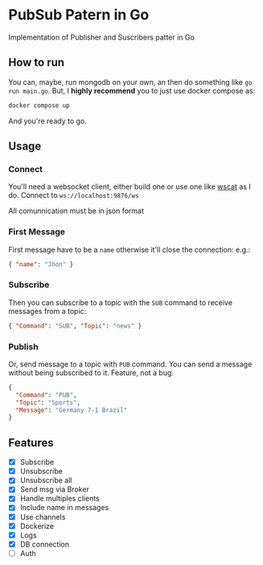# PubSub Patern in Go

Implementation of Publisher and Suscribers patter in Go

## How to run

You can, maybe, run mongodb on your own, an then do something like `go run main.go`.
But, I **highly recommend** you to just use docker compose as:

```sh
docker compose up
```

And you're ready to go.

## Usage

### Connect

You'll need a websocket client, either build one or use one like [wscat](https://github.com/websockets/wscat) as I do.
Connect to `ws://localhost:9876/ws`

All comunnication must be in json format

### First Message

First message have to be a `name` otherwise it'll close the connection:
e.g.:

```json
{ "name": "Jhon" }
```

### Subscribe

Then you can subscribe to a topic with the `SUB` command to receive messages from a topic:

```json
{ "Command": "SUB", "Topic": "news" }
```

### Publish

Or, send message to a topic with `PUB` command. You can send a message without being subscribed to it. Feature, not a bug.

```json
{
  "Command": "PUB",
  "Topic": "Sports",
  "Message": "Germany 7-1 Brazil"
}
```

## Features

- [x] Subscribe
- [x] Unsubscribe
- [x] Unsubscribe all
- [x] Send msg via Broker
- [x] Handle multiples clients
- [x] Include name in messages
- [x] Use channels
- [x] Dockerize
- [x] Logs
- [x] DB connection
- [ ] Auth
